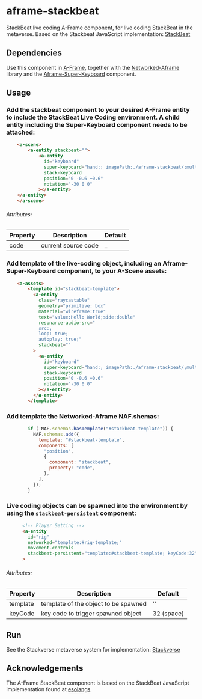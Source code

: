 # aframe-stackbeat

StackBeat live coding A-Frame component, for live coding StackBeat in the metaverse.
Based on the Stackbeat JavaScript implementation: [StackBeat](https://esolangs.org/wiki/StackBeat)

## Dependencies

Use this component in [A-Frame](https://aframe.io), together with the [Networked-Aframe](https://github.com/networked-aframe/networked-aframe) library and the [Aframe-Super-Keyboard](https://github.com/supermedium/aframe-super-keyboard) component.  


## Usage

### Add the stackbeat component to your desired A-Frame entity to include the StackBeat Live Coding environment. A child entity including the Super-Keyboard component needs to be attached:

```html
    <a-scene>
        <a-entity stackbeat="">
            <a-entity
              id="keyboard"
              super-keyboard="hand:; imagePath:./aframe-stackbeat/;multipleInputs:true"
              stack-keyboard
              position="0 -0.6 +0.6"
              rotation="-30 0 0"
            ></a-entity>
	</a-entity>
    </a-scene>
```

###### Attributes:

| Property | Description | Default |
| ------------- | ------------- | ------------- |
| code | current source code  | _ |

### Add template of the live-coding object, including an Aframe-Super-Keyboard component, to your A-Scene assets:

```html
    <a-assets>
        <template id="stackbeat-template">
          <a-entity
            class="raycastable"
            geometry="primitive: box"
            material="wireframe:true"
            text="value:Hello World;side:double"
            resonance-audio-src="
            src:;
            loop: true;
            autoplay: true;"
            stackbeat=""
          >
            <a-entity
              id="keyboard"
              super-keyboard="hand:; imagePath:./aframe-stackbeat/;multipleInputs:true"
              stack-keyboard
              position="0 -0.6 +0.6"
              rotation="-30 0 0"
            ></a-entity>
          </a-entity>
        </template>
```

### Add template the Networked-Aframe NAF.shemas: 


```javascript
        if (!NAF.schemas.hasTemplate("#stackbeat-template")) {
          NAF.schemas.add({
            template: "#stackbeat-template",
            components: [
              "position",
              {
                component: "stackbeat",
                property: "code",
              },
            ],
          });
        }
```

### Live coding objects can be spawned into the environment by using the `stackbeat-persistent` component: 

```html
      <!-- Player Setting -->
      <a-entity
        id="rig"
        networked="template:#rig-template;"
        movement-controls
        stackbeat-persistent="template:#stackbeat-template; keyCode:32"
      >
```

###### Attributes:

| Property | Description | Default |
| ------------- | ------------- | ------------- |
| template | template of the object to be spawned  | '' |
| keyCode | key code to trigger spawned object  | 32 (space) |


## Run
See the Stackverse metaverse system for implementation: [Stackverse](https://github.com/AudioGroupCologne/Stackverse) 

## Acknowledgements

The A-Frame StackBeat component is based on the StackBeat JavaScript implementation found at [esolangs](https://esolangs.org/wiki/StackBeat) 
